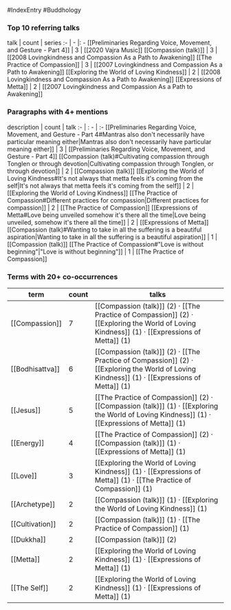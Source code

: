 #IndexEntry #Buddhology

### Top 10 referring talks
talk | count | series
:- | - |: -
[[Preliminaries Regarding Voice, Movement, and Gesture - Part 4]] | 3 | [[2020 Vajra Music]]
[[Compassion (talk)]] | 3 | [[2008 Lovingkindness and Compassion As a Path to Awakening]]
[[The Practice of Compassion]] | 3 | [[2007 Lovingkindness and Compassion As a Path to Awakening]]
[[Exploring the World of Loving Kindness]] | 2 | [[2008 Lovingkindness and Compassion As a Path to Awakening]]
[[Expressions of Metta]] | 2 | [[2007 Lovingkindness and Compassion As a Path to Awakening]]

### Paragraphs with 4+ mentions
description | count | talk
:- | : - | :-
[[Preliminaries Regarding Voice, Movement, and Gesture - Part 4#Mantras also don't necessarily have particular meaning either\|Mantras also don't necessarily have particular meaning either]] | 3 | [[Preliminaries Regarding Voice, Movement, and Gesture - Part 4]]
[[Compassion (talk)#Cultivating compassion through Tonglen or through devotion\|Cultivating compassion through Tonglen, or through devotion]] | 2 | [[Compassion (talk)]]
[[Exploring the World of Loving Kindness#It's not always that metta feels it's coming from the self\|It's not always that metta feels it's coming from the self]] | 2 | [[Exploring the World of Loving Kindness]]
[[The Practice of Compassion#Different practices for compassion\|Different practices for compassion]] | 2 | [[The Practice of Compassion]]
[[Expressions of Metta#Love being unveiled somehow it's there all the time\|Love being unveiled, somehow it's there all the time]] | 2 | [[Expressions of Metta]]
[[Compassion (talk)#Wanting to take in all the suffering is a beautiful aspiration\|Wanting to take in all the suffering is a beautiful aspiration]] | 1 | [[Compassion (talk)]]
[[The Practice of Compassion#"Love is without beginning"\|"Love is without beginning"]] | 1 | [[The Practice of Compassion]]

### Terms with 20+ co-occurrences
term | count | talks
-|-|-
[[Compassion]] | 7 | <span class="counts">[[Compassion (talk)]] (2) · [[The Practice of Compassion]] (2) · [[Exploring the World of Loving Kindness]] (1) · [[Expressions of Metta]] (1)</span> 
[[Bodhisattva]] | 6 | <span class="counts">[[Compassion (talk)]] (2) · [[The Practice of Compassion]] (2) · [[Exploring the World of Loving Kindness]] (1) · [[Expressions of Metta]] (1)</span> 
[[Jesus]] | 5 | <span class="counts">[[The Practice of Compassion]] (2) · [[Compassion (talk)]] (1) · [[Exploring the World of Loving Kindness]] (1) · [[Expressions of Metta]] (1)</span> 
[[Energy]] | 4 | <span class="counts">[[The Practice of Compassion]] (2) · [[Compassion (talk)]] (1) · [[Expressions of Metta]] (1)</span> 
[[Love]] | 3 | <span class="counts">[[Exploring the World of Loving Kindness]] (1) · [[Expressions of Metta]] (1) · [[The Practice of Compassion]] (1)</span> 
[[Archetype]] | 2 | <span class="counts">[[Compassion (talk)]] (1) · [[Exploring the World of Loving Kindness]] (1)</span> 
[[Cultivation]] | 2 | <span class="counts">[[Compassion (talk)]] (1) · [[The Practice of Compassion]] (1)</span> 
[[Dukkha]] | 2 | <span class="counts">[[Compassion (talk)]] (2)</span> 
[[Metta]] | 2 | <span class="counts">[[Exploring the World of Loving Kindness]] (1) · [[Expressions of Metta]] (1)</span> 
[[The Self]] | 2 | <span class="counts">[[Exploring the World of Loving Kindness]] (1) · [[Expressions of Metta]] (1)</span> 

